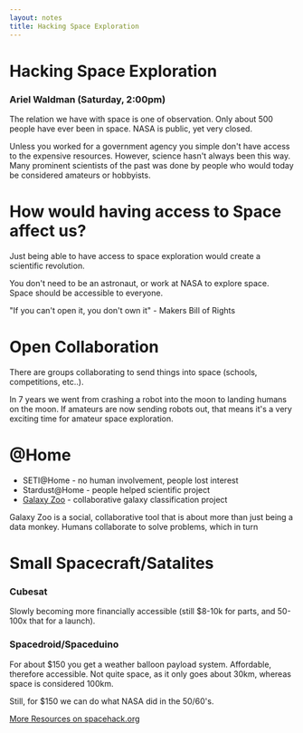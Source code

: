 ```yaml
---
layout: notes
title: Hacking Space Exploration
---
```


# Hacking Space Exploration

### Ariel Waldman (Saturday, 2:00pm)

The relation we have with space is one of observation. Only about 500 people have ever been in space. NASA is public, yet very closed.

Unless you worked for a government agency you simple don't have access to the expensive resources.  However, science hasn't always been this way.  Many prominent scientists of the past was done by people who would today be considered amateurs or hobbyists.

# How would having access to Space affect us?

Just being able to have access to space exploration would create a scientific revolution.

You don't need to be an astronaut, or work at NASA to explore space.  Space should be accessible to everyone.

"If you can't open it, you don't own it" - Makers Bill of Rights

# Open Collaboration

There are groups collaborating to send things into space (schools, competitions, etc..).

In 7 years we went from crashing a robot into the moon to landing humans on the moon.  If amateurs are now sending robots out, that means it's a very exciting time for amateur space exploration.

# @Home

* SETI@Home - no human involvement, people lost interest
* Stardust@Home - people helped scientific project
* [Galaxy Zoo](http://galaxyzoo.org) - collaborative galaxy classification project

Galaxy Zoo is a social, collaborative tool that is about more than just being a data monkey.  Humans collaborate to solve problems, which in turn 

# Small Spacecraft/Satalites

### Cubesat

Slowly becoming more financially accessible (still $8-10k for parts, and 50-100x that for a launch).

### Spacedroid/Spaceduino

For about $150 you get a weather balloon payload system.  Affordable, therefore accessible.  Not quite space, as it only goes about 30km, whereas space is considered 100km.

Still, for $150 we can do what NASA did in the 50/60's.

[More Resources on spacehack.org](http://spacehack.org)
